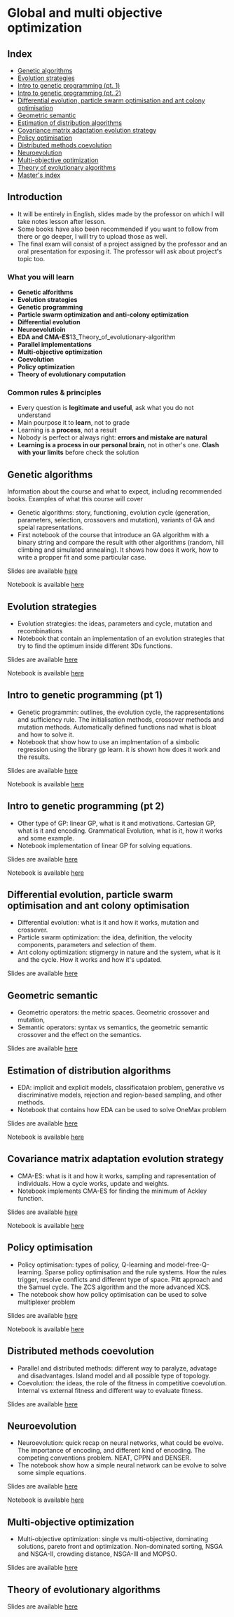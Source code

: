 # Global and multi objective optimization

## Index 

+ [Genetic algorithms](#genetic-algorithms)
+ [Evolution strategies](#evolution-strategies)
+ [Intro to genetic programming (pt. 1)](#intro-to-genetic-programming-(pt-1))
+ [Intro to genetic programming (pt. 2)](#intro-to-genetic-programming-(pt-2))
+ [Differential evolution, particle swarm optimisation and ant colony optimisation](#differential-evolution,-particle-swarm-optimisation-and-ant-colony-optimisation)
+ [Geometric semantic](#geometric-semantic)
+ [Estimation of distribution algorithms](#estimation-of-distribution-algorithms)
+ [Covariance matrix adaptation evolution strategy](#covariance-matrix-adaptation-evolution-strategy)
+ [Policy optimisation](#policy-optimisation)
+ [Distributed methods coevolution](#Distributed-methods-coevolution)
+ [Neuroevolution](#neuroevolution)
+ [Multi-objective optimization](#multi-objective-optimization)
+ [Theory of evolutionary algorithms](#theory-of-evolutionary-algorithms)
+ [Master's index](https://github.com/DottorBooom/Master-in-Data-Science-and-Artificial-Intelligence) 

## Introduction

+ It will be entirely in English, slides made by the professor on which I will take notes lesson after lesson.
+ Some books have also been recommended if you want to follow from there or go deeper, I will try to upload those as well.
+ The final exam will consist of a project assigned by the professor and an oral presentation for exposing it. The professor will ask about project's topic too.

### What you will learn

+ **Genetic alforithms**
+ **Evolution strategies**
+ **Genetic programming**
+ **Particle swarm optimization and anti-colony optimization**
+ **Differential evolution**
+ **Neuroevolutioin**
+ **EDA and CMA-ES**13_Theory_of_evolutionary-algorithm
+ **Parallel implementations**
+ **Multi-objective optimization**
+ **Coevolution**
+ **Policy optimization**
+ **Theory of evolutionary computation**

### Common rules & principles

+ Every question is **legitimate and useful**, ask what you do not understand
+ Main pourpose it to **learn**, not to grade
+ Learning is a **process**, not a result
+ Nobody is perfect or always right: **errors and mistake are natural**
+ **Learning is a process in our personal brain**, not in other's one. **Clash with your limits** before check the solution

## Genetic algorithms

Information about the course and what to expect, including recommended books. 
Examples of what this course will cover

+ Genetic algorithms: story, functioning, evolution cycle (generation, parameters, selection, crossovers and mutation), variants of GA and speial rapresentations.
+ First notebook of the course that introduce an GA algorithm with a binary string and compare the result with other algorithms (random, hill climbing and simulated annealing). It shows how does it work, how to write a propper fit and some particular case.

Slides are available [here](Lectures/1_Genetic_algorithms.pdf)

Notebook is available [here](Lectures/1_Genetic_algorithms_Ex.ipynb)

## Evolution strategies

+ Evolution strategies: the ideas, parameters and cycle, mutation and recombinations
+ Notebook that contain an implementation of an evolution strategies that try to find the optimum inside different 3Ds functions.

Slides are available [here](Lectures/2_Evolution_strategies.pdf)

Notebook is available [here](Lectures/2_Evolution_strategies_Ex.ipynb)

## Intro to genetic programming (pt 1)

+ Genetic programmin: outlines, the evolution cycle, the rappresentations and sufficiency rule. The initialisation methods, crossover methods and mutation methods. Automatically defined functions nad what is bloat and how to solve it.
+ Notebook that show how to use an implmentation of a simbolic regression using the library gp learn. it is shown how does it work and the results.

Slides are available [here](Lectures/3_Genetic_programming.pdf)

Notebook is available [here](Lectures/3_Genetic_programming_Ex.ipynb)

## Intro to genetic programming (pt 2)

+ Other type of GP: linear GP, what is it and motivations. Cartesian GP, what is it and encoding. Grammatical Evolution, what is it, how it works and some example.
+ Notebook implementation of linear GP for solving equations.

Slides are available [here](Lectures/4_Genetic_programming.pdf)

Notebook is available [here](Lectures/4_Linear_GP_Ex.ipynb)

## Differential evolution, particle swarm optimisation and ant colony optimisation

+ Differential evolution: what is it and how it works, mutation and crossover.
+ Particle swarm optimization: the idea, definition, the velocity components, parameters and selection of them.
+ Ant colony optimization: stigmergy in nature and the system, what is it and the cycle. How it works and how it's updated.

Slides are available [here](Lectures/5_Diff_evolution_particle_swarm_and_ant_colony.pdf)

## Geometric semantic

+ Geometric operators: the metric spaces. Geometric crossover and mutation,
+ Semantic operators: syntax vs semantics, the geometric semantic crossover and the effect on the semantics. 

Slides are available [here](Lectures/6_Geometric_semantic.pdf)

## Estimation of distribution algorithms

+ EDA: implicit and explicit models, classificataion problem, generative vs discriminative models, rejection and region-based sampling, and other methods.
+ Notebook that contains how EDA can be used to solve OneMax problem

Slides are available [here](Lectures/7_EDA.pdf)

Notebook is available [here](Lectures/7_EDA_Ex.ipynb)

## Covariance matrix adaptation evolution strategy

+ CMA-ES: what is it and how it works, sampling and rapresentation of individuals. How a cycle works, update and weights. 
+ Notebook implements CMA-ES for finding the minimum of Ackley function.

Slides are available [here](Lectures/8_CMA-ES.pdf)

Notebook is available [here](Lectures/8_CMA-ES_Ex.ipynb)

## Policy optimisation

+ Policy optimisation: types of policy, Q-learning and model-free-Q-learning. Sparse policy optimisation and the rule systems. How the rules trigger, resolve conflicts and different type of space. Pitt approach and the Samuel cycle. The ZCS algorithm and the more advanced XCS.
+ The notebook show how policy optimisation can be used to solve multiplexer problem

Slides are available [here](Lectures/9_Policy_optimization.pdf)

Notebook is available [here](Lectures/9_Policy_optimization_Ex.ipynb)

## Distributed methods coevolution

+ Parallel and distributed methods: different way to paralyze, advatage and disadvantages. Island model and all possible type of topology.
+ Coevolution: the ideas, the role of the fitness in competitive coevolution. Internal vs external fitness and different way to evaluate fitness.

Slides are available [here](Lectures/10_Distributed_methods_coevolution.pdf)

## Neuroevolution

+ Neuroevolution: quick recap on neural networks, what could be evolve. The importance of encoding, and different kind of encoding. The competing conventions problem. NEAT, CPPN  and DENSER.
+ The notebook show how a simple neural network can be evolve to solve some simple equations.

Slides are available [here](Lectures/11_Neuroevolution.pdf)

Notebook is available [here](Lectures/11_Neuroevolution_Ex.ipynb)

## Multi-objective optimization

+ Multi-objective optimization: single vs multi-objective, dominating solutions, pareto front and optimization. Non-dominated sorting, NSGA and NSGA-II, crowding distance, NSGA-III and MOPSO.

Slides are available [here](Lectures/12_Multi-objective_optimization.pdf)

## Theory of evolutionary algorithms

Slides are available [here](Lectures/13_Theory_of_evolutionary-algorithms.pdf)
